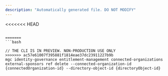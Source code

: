 ```yaml
---
description: "Automatically generated file. DO NOT MODIFY"
---
```


<<<<<<< HEAD
```cli

=======
```bash

// THE CLI IS IN PREVIEW. NON-PRODUCTION USE ONLY
>>>>>>> ac57e61007f395881f1814eae37dc23911227b9b
mgc identity-governance entitlement-management connected-organizations external-sponsors ref delete --connected-organization-id {connectedOrganization-id} --directory-object-id {directoryObject-id}

```